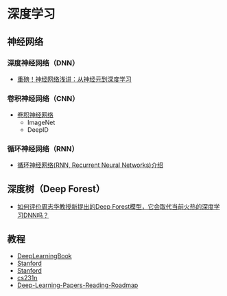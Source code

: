 ﻿# 深度学习

## 神经网络

### 深度神经网络（DNN）

- [重磅！神经网络浅讲：从神经元到深度学习](http://www.36dsj.com/archives/39775)

### 卷积神经网络（CNN）

- [卷积神经网络](http://blog.csdn.net/stdcoutzyx/article/details/41596663)
   - ImageNet
   - DeepID

### 循环神经网络（RNN）

- [循环神经网络(RNN, Recurrent Neural Networks)介绍](http://blog.csdn.net/heyongluoyao8/article/details/48636251)

## 深度树（Deep Forest）

- [如何评价周志华教授新提出的Deep Forest模型，它会取代当前火热的深度学习DNN吗？](https://www.zhihu.com/question/56474891)

## 教程

- [DeepLearningBook](http://www.deeplearningbook.org)
- [Stanford](http://ufldl.stanford.edu/tutorial)
- [Stanford](http://deeplearning.stanford.edu/wiki/index.php/UFLDL_Tutorial)
- [cs231n](http://cs231n.github.io)
- [Deep-Learning-Papers-Reading-Roadmap](https://github.com/songrotek/Deep-Learning-Papers-Reading-Roadmap)